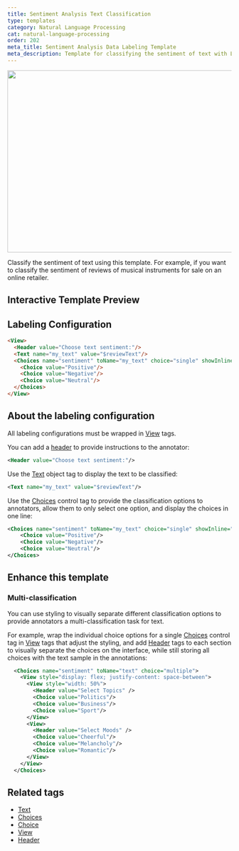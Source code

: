 ```yaml
---
title: Sentiment Analysis Text Classification
type: templates
category: Natural Language Processing
cat: natural-language-processing
order: 202
meta_title: Sentiment Analysis Data Labeling Template
meta_description: Template for classifying the sentiment of text with Label Studio for your machine learning and data science projects.
---
```


<img src="/images/templates/text-classification.png" alt="" class="gif-border" width="552px" height="408px" />

Classify the sentiment of text using this template. For example, if you want to classify the sentiment of reviews of musical instruments for sale on an online retailer.

## Interactive Template Preview

<div id="main-preview"></div>

## Labeling Configuration 

```html
<View>
  <Header value="Choose text sentiment:"/>
  <Text name="my_text" value="$reviewText"/>
  <Choices name="sentiment" toName="my_text" choice="single" showInline="true">
    <Choice value="Positive"/>
    <Choice value="Negative"/>
    <Choice value="Neutral"/>
  </Choices>
</View>
```

## About the labeling configuration

All labeling configurations must be wrapped in [View](/tags/view.html) tags.

You can add a [header](/tags/header.html) to provide instructions to the annotator:
```xml
<Header value="Choose text sentiment:"/>
```

Use the [Text](/tags/text.html) object tag to display the text to be classified:
```xml
<Text name="my_text" value="$reviewText"/>
```

Use the [Choices](/tags/choices.html) control tag to provide the classification options to annotators, allow them to only select one option, and display the choices in one line:
```xml
<Choices name="sentiment" toName="my_text" choice="single" showInline="true">
    <Choice value="Positive"/>
    <Choice value="Negative"/>
    <Choice value="Neutral"/>
</Choices>
```

## Enhance this template

### Multi-classification

You can use styling to visually separate different classification options to provide annotators a multi-classification task for text.

For example, wrap the individual choice options for a single [Choices](/tags/choices.html) control tag in [View](/tags/view.html) tags that adjust the styling, and add [Header](/tags/header.html) tags to each section to visually separate the choices on the interface, while still storing all choices with the text sample in the annotations:
```xml
  <Choices name="sentiment" toName="text" choice="multiple">
    <View style="display: flex; justify-content: space-between">
      <View style="width: 50%">
        <Header value="Select Topics" />
        <Choice value="Politics"/>
    	<Choice value="Business"/>
    	<Choice value="Sport"/>
      </View>
      <View>
        <Header value="Select Moods" />
        <Choice value="Cheerful"/>
    	<Choice value="Melancholy"/>
    	<Choice value="Romantic"/>
      </View>
    </View>
  </Choices>
```

## Related tags
- [Text](/tags/text.html)
- [Choices](/tags/choices.html)
- [Choice](/tags/choice.html)
- [View](/tags/view.html)
- [Header](/tags/header.html)


